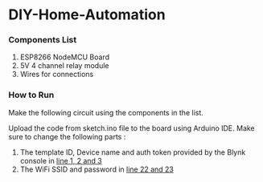 # DIY-Home-Automation

### Components List
1. ESP8266 NodeMCU Board
2. 5V 4 channel relay module
3. Wires for connections

### How to Run
Make the following circuit using the components in the list. 

Upload the code from sketch.ino file to the board using Arduino IDE. Make sure to change the following parts :
1. The template ID, Device name and auth token provided by the Blynk console in [line 1, 2 and 3](https://github.com/Ashish0z/DIY-Home-Automation/blob/29052af67becf9513f17d8b130f2db82ee905911/sketch.ino#L1-L3)
2. The WiFi SSID and password in [line 22 and 23](https://github.com/Ashish0z/DIY-Home-Automation/blob/29052af67becf9513f17d8b130f2db82ee905911/sketch.ino#L22-L23) 
